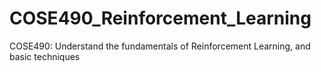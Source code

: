 # COSE490_Reinforcement_Learning
COSE490: Understand the fundamentals of Reinforcement Learning, and basic techniques
